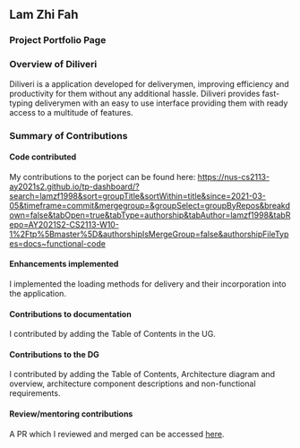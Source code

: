 ## Lam Zhi Fah

### Project Portfolio Page

### Overview of Diliveri 
Diliveri is a application developed for deliverymen, improving efficiency and productivity for them
without any additional hassle. Diliveri provides fast-typing deliverymen with an easy to use interface providing
them with ready access to a multitude of features.

### Summary of Contributions

#### Code contributed
My contributions to the porject can be found here: https://nus-cs2113-ay2021s2.github.io/tp-dashboard/?search=lamzf1998&sort=groupTitle&sortWithin=title&since=2021-03-05&timeframe=commit&mergegroup=&groupSelect=groupByRepos&breakdown=false&tabOpen=true&tabType=authorship&tabAuthor=lamzf1998&tabRepo=AY2021S2-CS2113-W10-1%2Ftp%5Bmaster%5D&authorshipIsMergeGroup=false&authorshipFileTypes=docs~functional-code

#### Enhancements implemented
I implemented the loading methods for delivery and their incorporation into the application.

#### Contributions to documentation
I contributed by adding the Table of Contents in the UG.

#### Contributions to the DG
I contributed by adding the Table of Contents, Architecture diagram and overview, architecture component descriptions and non-functional requirements.

#### Review/mentoring contributions
A PR which I reviewed and merged can be accessed [here](https://github.com/AY2021S2-CS2113-W10-1/tp/pull/123).
